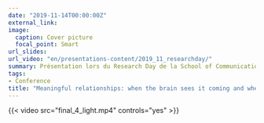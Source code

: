 ```yaml
---
date: "2019-11-14T00:00:00Z"
external_link: 
image:
  caption: Cover picture
  focal_point: Smart
url_slides: 
url_video: "en/presentations-content/2019_11_researchday/"
summary: Présentation lors du Research Day de la School of Communication Sciences and Disorders 2019
tags:
- Conference
title: "Meaningful relationships: when the brain sees it coming and when it does not!"
---
```



{{< video src="final_4_light.mp4" controls="yes" >}}